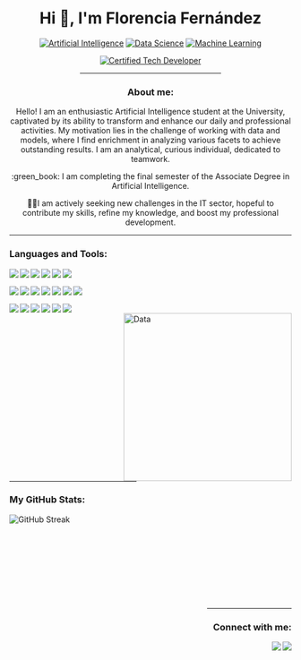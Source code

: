 <h1 align="center">Hi 👋, I'm Florencia Fernández</h1>

<p align="center">
  <a href="https://"><img src="https://img.shields.io/badge/Artificial_Intelligence-affc41?style=for-the-badge" alt="Artificial Intelligence"></a>
  <a href="https://"><img src="https://img.shields.io/badge/Data_Science-dd2d4a?style=for-the-badge" alt="Data Science"></a>
  <a href="https://"><img src="https://img.shields.io/badge/Machine_Learning-02c39a?style=for-the-badge" alt="Machine Learning"></a>
</p>
<p align="center">
  <a href="https://"><img src="https://img.shields.io/badge/Certified_Tech_Developer-8A2BE2?style=for-the-badge" alt="Certified Tech Developer"></a>
</p>
<div align="center">
  <hr color="fefae0" width="50%">
</div>

<h3 align="center">About me:</h3>

<p align="center">Hello! I am an enthusiastic Artificial Intelligence student at the University, captivated by its ability to transform and enhance our daily and professional activities. My motivation lies in the challenge of working with data and models, where I find enrichment in analyzing various facets to achieve outstanding results. I am an analytical, curious individual, dedicated to teamwork.</p>
<p align="center">:green_book: I am completing the final semester of the Associate Degree in Artificial Intelligence.</p>
<p align="center">👩‍💻I am actively seeking new challenges in the IT sector, hopeful to contribute my skills, refine my knowledge, and boost my professional development.</p>


<div align="left">
  <hr color="fefae0" width="100%">
</div>
<h3 align="left">Languages and Tools:</h3>
<p>
  <img align="left" src="https://img.shields.io/badge/Python-FFD43B?style=for-the-badge&logo=python&logoColor=blue" />
  <img align="left" src="https://img.shields.io/badge/scikit_learn-F7931E?style=for-the-badge&logo=scikit-learn&logoColor=white" />
  <img align="left" src="https://img.shields.io/badge/Pandas-2C2D72?style=for-the-badge&logo=pandas&logoColor=white" />
  <img align="left" src="https://img.shields.io/badge/Plotly-239120?style=for-the-badge&logo=plotly&logoColor=white" />
  <img align="left" src="https://img.shields.io/badge/SciPy-654FF0?style=for-the-badge&logo=SciPy&logoColor=white" />
  <img align="left" src="https://img.shields.io/badge/TensorFlow-FF6F00?style=for-the-badge&logo=TensorFlow&logoColor=white" />
  
</p>
<br>
<p>
  <img align="left" src="https://img.shields.io/badge/Keras-FF0000?style=for-the-badge&logo=keras&logoColor=white" />
  <img align="left" src="https://img.shields.io/badge/Numpy-777BB4?style=for-the-badge&logo=numpy&logoColor=white" />
  <img align="left" src="https://img.shields.io/badge/Jupyter-F37626.svg?&style=for-the-badge&logo=Jupyter&logoColor=white" />
  <img align="left" src="https://img.shields.io/badge/conda-342B029.svg?&style=for-the-badge&logo=anaconda&logoColor=white" />
  <img align="left" src="https://img.shields.io/badge/Postman-FF6C37?style=for-the-badge&logo=Postman&logoColor=white" />
  <img align="left" src="https://img.shields.io/badge/Go-00ADD8?style=for-the-badge&logo=go&logoColor=white" />
  <img align="left" src="https://img.shields.io/badge/Docker-2CA5E0?style=for-the-badge&logo=docker&logoColor=white" />
</p>
<br>
<p>

  <img align="left" src="https://img.shields.io/badge/PowerBI-F2C811?style=for-the-badge&logo=Power%20BI&logoColor=white" />
  <img align="left" src="https://img.shields.io/badge/VSCode-0078D4?style=for-the-badge&logo=visual%20studio%20code&logoColor=white" />
  <img align="left" src="https://img.shields.io/badge/GIT-E44C30?style=for-the-badge&logo=git&logoColor=white" />
  <img align="left" src="https://img.shields.io/badge/Microsoft%20SQL%20Server-CC2927?style=for-the-badge&logo=microsoft%20sql%20server&logoColor=white" />
  <img align="left" src="https://img.shields.io/badge/MySQL-005C84?style=for-the-badge&logo=mysql&logoColor=white" />
  <img align="left" src="https://img.shields.io/badge/MongoDB-4EA94B?style=for-the-badge&logo=mongodb&logoColor=white" />
</p>

<br>
<img align="right" alt="Data" width="300" src="https://media.giphy.com/media/v1.Y2lkPTc5MGI3NjExYThtYmo0MTQzN2wzeDU3dnA3NHRyNzZqNTJpaXozdGhtN21ncTRvcSZlcD12MV9naWZzX3NlYXJjaCZjdD1n/SvckSy7fFviqrq8ClF/giphy.gif">

<hr color="fefae0" width="45%">
<h3 align="left">My GitHub Stats:</h3>
<p> <a href="https://github.com/Flor243/github-readme-stats"><img align="left" src="https://github-readme-stats.vercel.app/api/top-langs/?username=Flor243&theme=merko" alt="GitHub Streak" /></a></p>
<br>
<br>
<br>
<br>
<br>
<br>
<br>
<br>
<br>

<div align="right">
  <hr color="fefae0" width="30%">
</div>
<h3 align="right">Connect with me:</h3>
<p>&nbsp;<a href="mailto:florencia.fernandez.051@gmail.com"><img align="right" src="https://skillicons.dev/icons?i=gmail" /></a><a href="https://www.linkedin.com/in/florencia-fernandez-dev/"><img align="right" src="https://skillicons.dev/icons?i=linkedin" /></a>
      </p>



